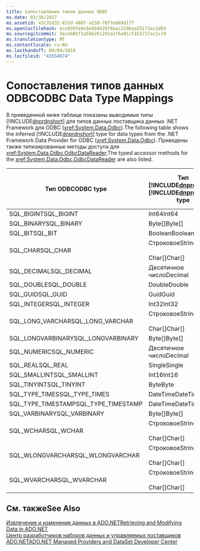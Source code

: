 ```yaml
---
title: Сопоставления типов данных ODBC
ms.date: 03/30/2017
ms.assetid: 43c35d32-831d-480f-a150-78f7e869d17f
ms.openlocfilehash: ece9397e8c8e8b9d26f8aac2298aa25173ac2d93
ms.sourcegitcommit: 2eceb05f1a5bb261291a1f6a91c5153727ac1c19
ms.translationtype: MT
ms.contentlocale: ru-RU
ms.lasthandoff: 09/04/2018
ms.locfileid: "43554674"
---
```

# <a name="odbc-data-type-mappings"></a><span data-ttu-id="83b3d-102">Сопоставления типов данных ODBC</span><span class="sxs-lookup"><span data-stu-id="83b3d-102">ODBC Data Type Mappings</span></span>
<span data-ttu-id="83b3d-103">В приведенной ниже таблице показаны выводимые типы [!INCLUDE[dnprdnshort](../../../../includes/dnprdnshort-md.md)] для типов данных поставщика данных .NET Framework для ODBC (<xref:System.Data.Odbc>).</span><span class="sxs-lookup"><span data-stu-id="83b3d-103">The following table shows the inferred [!INCLUDE[dnprdnshort](../../../../includes/dnprdnshort-md.md)] type for data types from the .NET Framework Data Provider for ODBC (<xref:System.Data.Odbc>).</span></span> <span data-ttu-id="83b3d-104">Приведены также типизированные методы доступа для <xref:System.Data.Odbc.OdbcDataReader>.</span><span class="sxs-lookup"><span data-stu-id="83b3d-104">The typed accessor methods for the <xref:System.Data.Odbc.OdbcDataReader> are also listed.</span></span>  
  
|<span data-ttu-id="83b3d-105">Тип ODBC</span><span class="sxs-lookup"><span data-stu-id="83b3d-105">ODBC type</span></span>|<span data-ttu-id="83b3d-106">Тип [!INCLUDE[dnprdnshort](../../../../includes/dnprdnshort-md.md)]</span><span class="sxs-lookup"><span data-stu-id="83b3d-106">[!INCLUDE[dnprdnshort](../../../../includes/dnprdnshort-md.md)] type</span></span>|<span data-ttu-id="83b3d-107">Типизированный метод доступа [!INCLUDE[dnprdnshort](../../../../includes/dnprdnshort-md.md)]</span><span class="sxs-lookup"><span data-stu-id="83b3d-107">[!INCLUDE[dnprdnshort](../../../../includes/dnprdnshort-md.md)] typed accessor</span></span>|  
|---------------|----------------------------------------------------------------------|--------------------------------------------------------------------------------|  
|<span data-ttu-id="83b3d-108">SQL_BIGINT</span><span class="sxs-lookup"><span data-stu-id="83b3d-108">SQL_BIGINT</span></span>|<span data-ttu-id="83b3d-109">Int64</span><span class="sxs-lookup"><span data-stu-id="83b3d-109">Int64</span></span>|<span data-ttu-id="83b3d-110">GetInt64()</span><span class="sxs-lookup"><span data-stu-id="83b3d-110">GetInt64()</span></span>|  
|<span data-ttu-id="83b3d-111">SQL_BINARY</span><span class="sxs-lookup"><span data-stu-id="83b3d-111">SQL_BINARY</span></span>|<span data-ttu-id="83b3d-112">Byte[]</span><span class="sxs-lookup"><span data-stu-id="83b3d-112">Byte[]</span></span>|<span data-ttu-id="83b3d-113">GetBytes()</span><span class="sxs-lookup"><span data-stu-id="83b3d-113">GetBytes()</span></span>|  
|<span data-ttu-id="83b3d-114">SQL_BIT</span><span class="sxs-lookup"><span data-stu-id="83b3d-114">SQL_BIT</span></span>|<span data-ttu-id="83b3d-115">Boolean</span><span class="sxs-lookup"><span data-stu-id="83b3d-115">Boolean</span></span>|<span data-ttu-id="83b3d-116">GetBoolean()</span><span class="sxs-lookup"><span data-stu-id="83b3d-116">GetBoolean()</span></span>|  
|<span data-ttu-id="83b3d-117">SQL_CHAR</span><span class="sxs-lookup"><span data-stu-id="83b3d-117">SQL_CHAR</span></span>|<span data-ttu-id="83b3d-118">Строковое</span><span class="sxs-lookup"><span data-stu-id="83b3d-118">String</span></span><br /><br /> <span data-ttu-id="83b3d-119">Char[]</span><span class="sxs-lookup"><span data-stu-id="83b3d-119">Char[]</span></span>|<span data-ttu-id="83b3d-120">GetString()</span><span class="sxs-lookup"><span data-stu-id="83b3d-120">GetString()</span></span><br /><br /> <span data-ttu-id="83b3d-121">GetChars()</span><span class="sxs-lookup"><span data-stu-id="83b3d-121">GetChars()</span></span>|  
|<span data-ttu-id="83b3d-122">SQL_DECIMAL</span><span class="sxs-lookup"><span data-stu-id="83b3d-122">SQL_DECIMAL</span></span>|<span data-ttu-id="83b3d-123">Десятичное число</span><span class="sxs-lookup"><span data-stu-id="83b3d-123">Decimal</span></span>|<span data-ttu-id="83b3d-124">GetDecimal()</span><span class="sxs-lookup"><span data-stu-id="83b3d-124">GetDecimal()</span></span>|  
|<span data-ttu-id="83b3d-125">SQL_DOUBLE</span><span class="sxs-lookup"><span data-stu-id="83b3d-125">SQL_DOUBLE</span></span>|<span data-ttu-id="83b3d-126">Double</span><span class="sxs-lookup"><span data-stu-id="83b3d-126">Double</span></span>|<span data-ttu-id="83b3d-127">GetDouble()</span><span class="sxs-lookup"><span data-stu-id="83b3d-127">GetDouble()</span></span>|  
|<span data-ttu-id="83b3d-128">SQL_GUID</span><span class="sxs-lookup"><span data-stu-id="83b3d-128">SQL_GUID</span></span>|<span data-ttu-id="83b3d-129">Guid</span><span class="sxs-lookup"><span data-stu-id="83b3d-129">Guid</span></span>|<span data-ttu-id="83b3d-130">GetGuid()</span><span class="sxs-lookup"><span data-stu-id="83b3d-130">GetGuid()</span></span>|  
|<span data-ttu-id="83b3d-131">SQL_INTEGER</span><span class="sxs-lookup"><span data-stu-id="83b3d-131">SQL_INTEGER</span></span>|<span data-ttu-id="83b3d-132">Int32</span><span class="sxs-lookup"><span data-stu-id="83b3d-132">Int32</span></span>|<span data-ttu-id="83b3d-133">GetInt32()</span><span class="sxs-lookup"><span data-stu-id="83b3d-133">GetInt32()</span></span>|  
|<span data-ttu-id="83b3d-134">SQL_LONG_VARCHAR</span><span class="sxs-lookup"><span data-stu-id="83b3d-134">SQL_LONG_VARCHAR</span></span>|<span data-ttu-id="83b3d-135">Строковое</span><span class="sxs-lookup"><span data-stu-id="83b3d-135">String</span></span><br /><br /> <span data-ttu-id="83b3d-136">Char[]</span><span class="sxs-lookup"><span data-stu-id="83b3d-136">Char[]</span></span>|<span data-ttu-id="83b3d-137">GetString()</span><span class="sxs-lookup"><span data-stu-id="83b3d-137">GetString()</span></span><br /><br /> <span data-ttu-id="83b3d-138">GetChars()</span><span class="sxs-lookup"><span data-stu-id="83b3d-138">GetChars()</span></span>|  
|<span data-ttu-id="83b3d-139">SQL_LONGVARBINARY</span><span class="sxs-lookup"><span data-stu-id="83b3d-139">SQL_LONGVARBINARY</span></span>|<span data-ttu-id="83b3d-140">Byte[]</span><span class="sxs-lookup"><span data-stu-id="83b3d-140">Byte[]</span></span>|<span data-ttu-id="83b3d-141">GetBytes()</span><span class="sxs-lookup"><span data-stu-id="83b3d-141">GetBytes()</span></span>|  
|<span data-ttu-id="83b3d-142">SQL_NUMERIC</span><span class="sxs-lookup"><span data-stu-id="83b3d-142">SQL_NUMERIC</span></span>|<span data-ttu-id="83b3d-143">Десятичное число</span><span class="sxs-lookup"><span data-stu-id="83b3d-143">Decimal</span></span>|<span data-ttu-id="83b3d-144">GetDecimal()</span><span class="sxs-lookup"><span data-stu-id="83b3d-144">GetDecimal()</span></span>|  
|<span data-ttu-id="83b3d-145">SQL_REAL</span><span class="sxs-lookup"><span data-stu-id="83b3d-145">SQL_REAL</span></span>|<span data-ttu-id="83b3d-146">Single</span><span class="sxs-lookup"><span data-stu-id="83b3d-146">Single</span></span>|<span data-ttu-id="83b3d-147">GetFloat()</span><span class="sxs-lookup"><span data-stu-id="83b3d-147">GetFloat()</span></span>|  
|<span data-ttu-id="83b3d-148">SQL_SMALLINT</span><span class="sxs-lookup"><span data-stu-id="83b3d-148">SQL_SMALLINT</span></span>|<span data-ttu-id="83b3d-149">Int16</span><span class="sxs-lookup"><span data-stu-id="83b3d-149">Int16</span></span>|<span data-ttu-id="83b3d-150">GetInt16()</span><span class="sxs-lookup"><span data-stu-id="83b3d-150">GetInt16()</span></span>|  
|<span data-ttu-id="83b3d-151">SQL_TINYINT</span><span class="sxs-lookup"><span data-stu-id="83b3d-151">SQL_TINYINT</span></span>|<span data-ttu-id="83b3d-152">Byte</span><span class="sxs-lookup"><span data-stu-id="83b3d-152">Byte</span></span>|<span data-ttu-id="83b3d-153">GetByte()</span><span class="sxs-lookup"><span data-stu-id="83b3d-153">GetByte()</span></span>|  
|<span data-ttu-id="83b3d-154">SQL_TYPE_TIMES</span><span class="sxs-lookup"><span data-stu-id="83b3d-154">SQL_TYPE_TIMES</span></span>|<span data-ttu-id="83b3d-155">DateTime</span><span class="sxs-lookup"><span data-stu-id="83b3d-155">DateTime</span></span>|<span data-ttu-id="83b3d-156">GetDateTime()</span><span class="sxs-lookup"><span data-stu-id="83b3d-156">GetDateTime()</span></span>|  
|<span data-ttu-id="83b3d-157">SQL_TYPE_TIMESTAMP</span><span class="sxs-lookup"><span data-stu-id="83b3d-157">SQL_TYPE_TIMESTAMP</span></span>|<span data-ttu-id="83b3d-158">DateTime</span><span class="sxs-lookup"><span data-stu-id="83b3d-158">DateTime</span></span>|<span data-ttu-id="83b3d-159">GetDateTime()</span><span class="sxs-lookup"><span data-stu-id="83b3d-159">GetDateTime()</span></span>|  
|<span data-ttu-id="83b3d-160">SQL_VARBINARY</span><span class="sxs-lookup"><span data-stu-id="83b3d-160">SQL_VARBINARY</span></span>|<span data-ttu-id="83b3d-161">Byte[]</span><span class="sxs-lookup"><span data-stu-id="83b3d-161">Byte[]</span></span>|<span data-ttu-id="83b3d-162">GetBytes()</span><span class="sxs-lookup"><span data-stu-id="83b3d-162">GetBytes()</span></span>|  
|<span data-ttu-id="83b3d-163">SQL_WCHAR</span><span class="sxs-lookup"><span data-stu-id="83b3d-163">SQL_WCHAR</span></span>|<span data-ttu-id="83b3d-164">Строковое</span><span class="sxs-lookup"><span data-stu-id="83b3d-164">String</span></span><br /><br /> <span data-ttu-id="83b3d-165">Char[]</span><span class="sxs-lookup"><span data-stu-id="83b3d-165">Char[]</span></span>|<span data-ttu-id="83b3d-166">GetString()</span><span class="sxs-lookup"><span data-stu-id="83b3d-166">GetString()</span></span><br /><br /> <span data-ttu-id="83b3d-167">GetChars()</span><span class="sxs-lookup"><span data-stu-id="83b3d-167">GetChars()</span></span>|  
|<span data-ttu-id="83b3d-168">SQL_WLONGVARCHAR</span><span class="sxs-lookup"><span data-stu-id="83b3d-168">SQL_WLONGVARCHAR</span></span>|<span data-ttu-id="83b3d-169">Строковое</span><span class="sxs-lookup"><span data-stu-id="83b3d-169">String</span></span><br /><br /> <span data-ttu-id="83b3d-170">Char[]</span><span class="sxs-lookup"><span data-stu-id="83b3d-170">Char[]</span></span>|<span data-ttu-id="83b3d-171">GetString()</span><span class="sxs-lookup"><span data-stu-id="83b3d-171">GetString()</span></span><br /><br /> <span data-ttu-id="83b3d-172">GetChars()</span><span class="sxs-lookup"><span data-stu-id="83b3d-172">GetChars()</span></span>|  
|<span data-ttu-id="83b3d-173">SQL_WVARCHAR</span><span class="sxs-lookup"><span data-stu-id="83b3d-173">SQL_WVARCHAR</span></span>|<span data-ttu-id="83b3d-174">Строковое</span><span class="sxs-lookup"><span data-stu-id="83b3d-174">String</span></span><br /><br /> <span data-ttu-id="83b3d-175">Char[]</span><span class="sxs-lookup"><span data-stu-id="83b3d-175">Char[]</span></span>|<span data-ttu-id="83b3d-176">GetString()</span><span class="sxs-lookup"><span data-stu-id="83b3d-176">GetString()</span></span><br /><br /> <span data-ttu-id="83b3d-177">GetChars()</span><span class="sxs-lookup"><span data-stu-id="83b3d-177">GetChars()</span></span>|  
  
## <a name="see-also"></a><span data-ttu-id="83b3d-178">См. также</span><span class="sxs-lookup"><span data-stu-id="83b3d-178">See Also</span></span>  
 [<span data-ttu-id="83b3d-179">Извлечение и изменение данных в ADO.NET</span><span class="sxs-lookup"><span data-stu-id="83b3d-179">Retrieving and Modifying Data in ADO.NET</span></span>](../../../../docs/framework/data/adonet/retrieving-and-modifying-data.md)  
 [<span data-ttu-id="83b3d-180">Центр разработчиков наборов данных и управляемых поставщиков ADO.NET</span><span class="sxs-lookup"><span data-stu-id="83b3d-180">ADO.NET Managed Providers and DataSet Developer Center</span></span>](https://go.microsoft.com/fwlink/?LinkId=217917)
